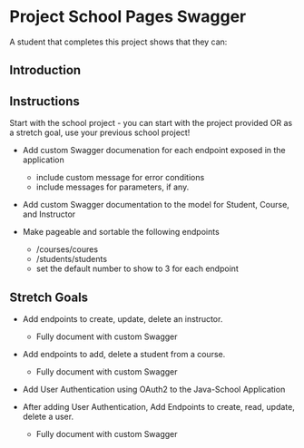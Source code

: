 # Project School Pages Swagger

A student that completes this project shows that they can:

## Introduction

## Instructions
Start with the school project - you can start with the project provided OR as a stretch goal, use your previous school project!

* Add custom Swagger documenation for each endpoint exposed in the application
  * include custom message for error conditions
  * include messages for parameters, if any.

* Add custom Swagger documentation to the model for Student, Course, and Instructor

* Make pageable and sortable the following endpoints
  * /courses/coures
  * /students/students
  * set the default number to show to 3 for each endpoint

## Stretch Goals
* Add endpoints to create, update, delete an instructor.
  * Fully document with custom Swagger

* Add endpoints to add, delete a student from a course.
  * Fully document with custom Swagger

* Add User Authentication using OAuth2 to the Java-School Application

* After adding User Authentication, Add Endpoints to create, read, update, delete a user.
  * Fully document with custom Swagger
